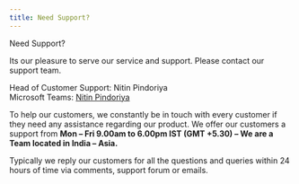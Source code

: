 ```yaml
---
title: Need Support?
---
```


Need Support?

Its our pleasure to serve our service and support. Please contact our support team.

Head of Customer Support: Nitin Pindoriya  
Microsoft Teams: [Nitin Pindoriya](https://teams.live.com/l/invite/FEAwjDjvmxCsgSWYgM)

To help our customers, we constantly be in touch with every customer if they need any assistance regarding our product. We offer our customers a support from **Mon – Fri 9.00am to 6.00pm IST (GMT +5.30) – We are a Team located in India – Asia.**

Typically we reply our customers for all the questions and queries within 24 hours of time via comments, support forum or emails. 

